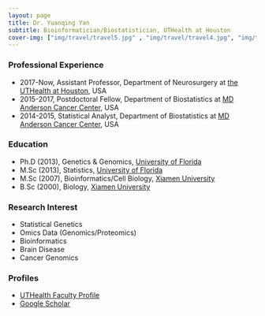 ```yaml
---
layout: page
title: Dr. Yuanqing Yan
subtitle: Bioinformatician/Biostatistician, UTHealth at Houston
cover-img: ["img/travel/travel5.jpg" , "img/travel/travel4.jpg", "img/travel/travel3.jpg", "img/travel/travel2.jpg", "img/travel/travel1.jpg"]
---
```


### Professional Experience
* 2017-Now, Assistant Professor, Department of Neurosurgery at [the UTHealth at Houston](https://www.uth.edu/), USA
* 2015-2017, Postdoctoral Fellow, Department of Biostatistics at [MD Anderson Cancer Center](https://www.mdanderson.org/), USA
* 2014-2015, Statistical Analyst, Department of Biostatistics at [MD Anderson Cancer Center](https://www.mdanderson.org/), USA

### Education
* Ph.D (2013), Genetics & Genomics, [University of Florida](http://www.ufl.edu)
* M.Sc (2013), Statistics, [University of Florida](http://www.ufl.edu)
* M.Sc (2007), Bioinformatics/Cell Biology, [Xiamen University](http://www.xmu.edu.cn/)
* B.Sc (2000), Biology, [Xiamen University](http://www.xmu.edu.cn/)

### Research Interest
* Statistical Genetics
* Omics Data (Genomics/Proteomics)
* Bioinformatics
* Brain Disease
* Cancer Genomics

### Profiles
* [UTHealth Faculty Profile](https://med.uth.edu/neurosurgery/faculty/yuanqing-yan/)
* [Google Scholar](https://scholar.google.com/citations?user=ykAmIWEAAAAJ&hl=en)
